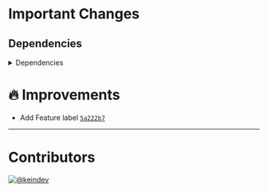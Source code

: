# Important Changes

## Dependencies

<details>
<summary>Dependencies</summary>

- Bumped **[standard-shared-config](https://www.npmjs.com/package/standard-shared-config/v/2.0.1)** from `2.0.0` to `2.0.1`

</details>

# :fire: Improvements

- Add Feature label [`5a222b7`](https://github.com/tagproject/ts-package-shared-config/commit/5a222b779770df6645eb5aafe4b58f571ec535b5)

---

# Contributors

[![@keindev](https://avatars.githubusercontent.com/u/4527292?v=4&s=40)](https://github.com/keindev)

